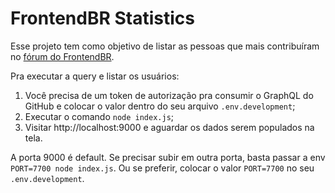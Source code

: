 # FrontendBR Statistics

Esse projeto tem como objetivo de listar as pessoas que mais contribuíram no [fórum do FrontendBR](https://github.com/frontendbr/forum).

Pra executar a query e listar os usuários:

1. Você precisa de um token de autorização pra consumir o GraphQL do GitHub e colocar o valor dentro do seu arquivo `.env.development`;
2. Executar o comando `node index.js`;
3. Visitar http://localhost:9000 e aguardar os dados serem populados na tela.

A porta 9000 é default. Se precisar subir em outra porta, basta passar a env `PORT=7700 node index.js`. Ou se preferir, colocar o valor `PORT=7700` no seu `.env.development`.
